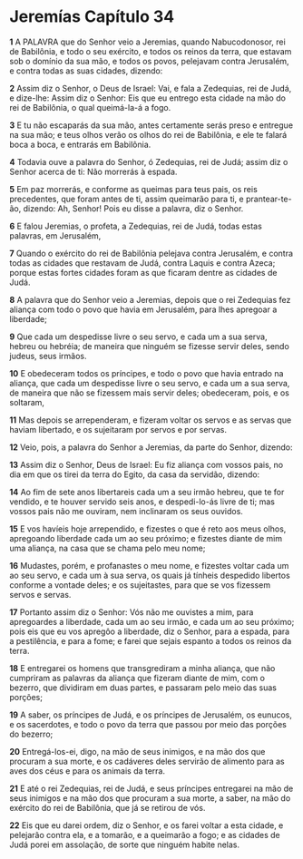 # Jeremías Capítulo 34

**1** 	A PALAVRA que do Senhor veio a Jeremias, quando Nabucodonosor, rei de Babilônia, e todo o seu exército, e todos os reinos da terra, que estavam sob o domínio da sua mão, e todos os povos, pelejavam contra Jerusalém, e contra todas as suas cidades, dizendo:

**2** 	Assim diz o Senhor, o Deus de Israel: Vai, e fala a Zedequias, rei de Judá, e dize-lhe: Assim diz o Senhor: Eis que eu entrego esta cidade na mão do rei de Babilônia, o qual queimá-la-á a fogo.

**3** 	E tu não escaparás da sua mão, antes certamente serás preso e entregue na sua mão; e teus olhos verão os olhos do rei de Babilônia, e ele te falará boca a boca, e entrarás em Babilônia.

**4** 	Todavia ouve a palavra do Senhor, ó Zedequias, rei de Judá; assim diz o Senhor acerca de ti: Não morrerás à espada.

**5** 	Em paz morrerás, e conforme as queimas para teus pais, os reis precedentes, que foram antes de ti, assim queimarão para ti, e prantear-te-ão, dizendo: Ah, Senhor! Pois eu disse a palavra, diz o Senhor.

**6** 	E falou Jeremias, o profeta, a Zedequias, rei de Judá, todas estas palavras, em Jerusalém,

**7** 	Quando o exército do rei de Babilônia pelejava contra Jerusalém, e contra todas as cidades que restavam de Judá, contra Laquis e contra Azeca; porque estas fortes cidades foram as que ficaram dentre as cidades de Judá.

**8** 	A palavra que do Senhor veio a Jeremias, depois que o rei Zedequias fez aliança com todo o povo que havia em Jerusalém, para lhes apregoar a liberdade;

**9** 	Que cada um despedisse livre o seu servo, e cada um a sua serva, hebreu ou hebréia; de maneira que ninguém se fizesse servir deles, sendo judeus, seus irmãos.

**10** 	E obedeceram todos os príncipes, e todo o povo que havia entrado na aliança, que cada um despedisse livre o seu servo, e cada um a sua serva, de maneira que não se fizessem mais servir deles; obedeceram, pois, e os soltaram,

**11** 	Mas depois se arrependeram, e fizeram voltar os servos e as servas que haviam libertado, e os sujeitaram por servos e por servas.

**12** 	Veio, pois, a palavra do Senhor a Jeremias, da parte do Senhor, dizendo:

**13** 	Assim diz o Senhor, Deus de Israel: Eu fiz aliança com vossos pais, no dia em que os tirei da terra do Egito, da casa da servidão, dizendo:

**14** 	Ao fim de sete anos libertareis cada um a seu irmão hebreu, que te for vendido, e te houver servido seis anos, e despedi-lo-ás livre de ti; mas vossos pais não me ouviram, nem inclinaram os seus ouvidos.

**15** 	E vos havíeis hoje arrependido, e fizestes o que é reto aos meus olhos, apregoando liberdade cada um ao seu próximo; e fizestes diante de mim uma aliança, na casa que se chama pelo meu nome;

**16** 	Mudastes, porém, e profanastes o meu nome, e fizestes voltar cada um ao seu servo, e cada um à sua serva, os quais já tínheis despedido libertos conforme a vontade deles; e os sujeitastes, para que se vos fizessem servos e servas.

**17** 	Portanto assim diz o Senhor: Vós não me ouvistes a mim, para apregoardes a liberdade, cada um ao seu irmão, e cada um ao seu próximo; pois eis que eu vos apregôo a liberdade, diz o Senhor, para a espada, para a pestilência, e para a fome; e farei que sejais espanto a todos os reinos da terra.

**18** 	E entregarei os homens que transgrediram a minha aliança, que não cumpriram as palavras da aliança que fizeram diante de mim, com o bezerro, que dividiram em duas partes, e passaram pelo meio das suas porções;

**19** 	A saber, os príncipes de Judá, e os príncipes de Jerusalém, os eunucos, e os sacerdotes, e todo o povo da terra que passou por meio das porções do bezerro;

**20** 	Entregá-los-ei, digo, na mão de seus inimigos, e na mão dos que procuram a sua morte, e os cadáveres deles servirão de alimento para as aves dos céus e para os animais da terra.

**21** 	E até o rei Zedequias, rei de Judá, e seus príncipes entregarei na mão de seus inimigos e na mão dos que procuram a sua morte, a saber, na mão do exército do rei de Babilônia, que já se retirou de vós.

**22** 	Eis que eu darei ordem, diz o Senhor, e os farei voltar a esta cidade, e pelejarão contra ela, e a tomarão, e a queimarão a fogo; e as cidades de Judá porei em assolação, de sorte que ninguém habite nelas.

